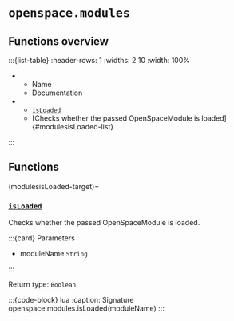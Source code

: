 # `openspace.modules`
## Functions overview

:::{list-table}
:header-rows: 1
:widths: 2 10
:width: 100%
*   - Name
    - Documentation


*   - [`isLoaded`](#modulesisLoaded-target)
    - [Checks whether the passed OpenSpaceModule is loaded]{#modulesisLoaded-list}

:::

## Functions

(modulesisLoaded-target)=
### [`isLoaded`](#modulesisLoaded-list)
Checks whether the passed OpenSpaceModule is loaded.


:::{card} Parameters


* moduleName `String` 


:::

Return type: `Boolean` 

:::{code-block} lua
:caption: Signature
openspace.modules.isLoaded(moduleName)
:::

